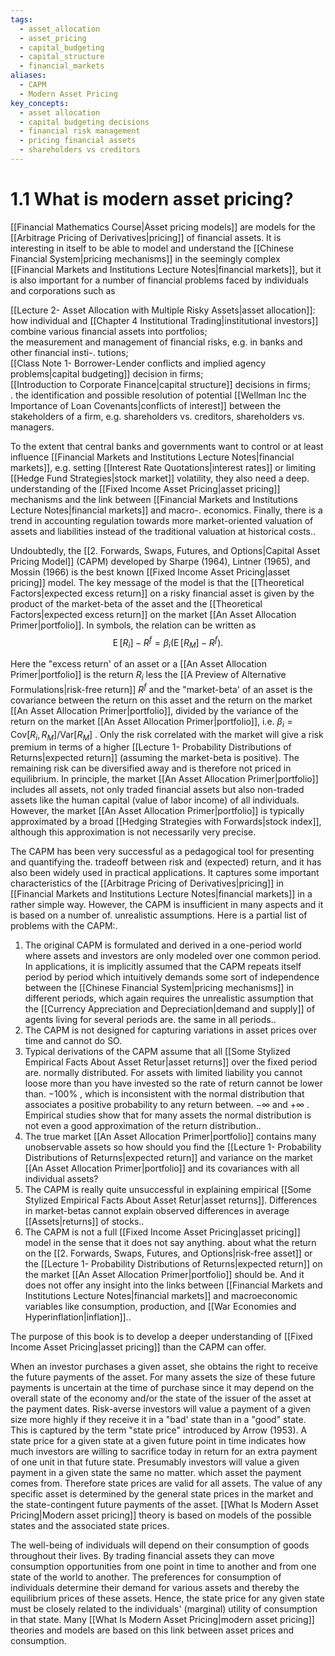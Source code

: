 ```yaml
---
tags:
  - asset_allocation
  - asset_pricing
  - capital_budgeting
  - capital_structure
  - financial_markets
aliases:
  - CAPM
  - Modern Asset Pricing
key_concepts:
  - asset allocation
  - capital budgeting decisions
  - financial risk management
  - pricing financial assets
  - shareholders vs creditors
---
```


# 1.1 What is modern asset pricing?  

[[Financial Mathematics Course|Asset pricing models]] are models for the [[Arbitrage Pricing of Derivatives|pricing]] of financial assets. It is interesting in itself to be able to model and understand the [[Chinese Financial System|pricing mechanisms]] in the seemingly complex [[Financial Markets and Institutions Lecture Notes|financial markets]], but it is also important for a number of financial problems faced by individuals and corporations such as  

[[Lecture 2- Asset Allocation with Multiple Risky Assets|asset allocation]]: how individual and [[Chapter 4 Institutional Trading|institutional investors]] combine various financial assets into portfolios;   
the measurement and management of financial risks, e.g. in banks and other financial insti-. tutions;   
[[Class Note 1- Borrower-Lender conflicts and implied agency problems|capital budgeting]] decision in firms;   
[[Introduction to Corporate Finance|capital structure]] decisions in firms;   
. the identification and possible resolution of potential [[Wellman Inc the Importance of Loan Covenants|conflicts of interest]] between the stakeholders of a firm, e.g. shareholders vs. creditors, shareholders vs. managers.  

To the extent that central banks and governments want to control or at least influence [[Financial Markets and Institutions Lecture Notes|financial markets]], e.g. setting [[Interest Rate Quotations|interest rates]] or limiting [[Hedge Fund Strategies|stock market]] volatility, they also need a deep. understanding of the [[Fixed Income Asset Pricing|asset pricing]] mechanisms and the link between [[Financial Markets and Institutions Lecture Notes|financial markets]] and macro-. economics. Finally, there is a trend in accounting regulation towards more market-oriented valuation of assets and liabilities instead of the traditional valuation at historical costs..  

Undoubtedly, the [[2. Forwards, Swaps, Futures, and Options|Capital Asset Pricing Model]] (CAPM) developed by Sharpe (1964), Lintner (1965), and Mossin (1966) is the best known [[Fixed Income Asset Pricing|asset pricing]] model. The key message of the model is that the [[Theoretical Factors|expected excess return]] on a risky financial asset is given by the product of the market-beta of the asset and the [[Theoretical Factors|expected excess return]] on the market [[An Asset Allocation Primer|portfolio]]. In symbols, the relation can be written as  
$$
\operatorname{E}[R_{i}]-R^{f}=\beta_{i}\left(\operatorname{E}[R_{M}]-R^{f}\right).
$$  

Here the "excess return' of an asset or a [[An Asset Allocation Primer|portfolio]] is the return $R_{i}$ less the [[A Preview of Alternative Formulations|risk-free return]] $R^{f}$ and the "market-beta' of an asset is the covariance between the return on this asset and the return on the market [[An Asset Allocation Primer|portfolio]], divided by the variance of the return on the market [[An Asset Allocation Primer|portfolio]], i.e. $\beta_{i}=\mathrm{Cov}[R_{i},R_{M}]/\mathrm{Var}[R_{M}]$ . Only the risk correlated with the market will give a risk premium in terms of a higher [[Lecture 1- Probability Distributions of Returns|expected return]] (assuming the market-beta is positive). The remaining risk can be diversified away and is therefore not priced in equilibrium. In principle, the market [[An Asset Allocation Primer|portfolio]] includes all assets, not only traded financial assets but also non-traded assets like the human capital (value of labor income) of all individuals. However, the market [[An Asset Allocation Primer|portfolio]] is typically approximated by a broad [[Hedging Strategies with Forwards|stock index]], although this approximation is not necessarily very precise.  

The CAPM has been very successful as a pedagogical tool for presenting and quantifying the. tradeoff between risk and (expected) return, and it has also been widely used in practical applications. It captures some important characteristics of the [[Arbitrage Pricing of Derivatives|pricing]] in [[Financial Markets and Institutions Lecture Notes|financial markets]] in a rather simple way. However, the CAPM is insufficient in many aspects and it is based on a number of. unrealistic assumptions. Here is a partial list of problems with the CAPM:.  

1. The original CAPM is formulated and derived in a one-period world where assets and investors are only modeled over one common period. In applications, it is implicitly assumed that the CAPM repeats itself period by period which intuitively demands some sort of independence between the [[Chinese Financial System|pricing mechanisms]] in different periods, which again requires the unrealistic assumption that the [[Currency Appreciation and Depreciation|demand and supply]] of agents living for several periods are. the same in all periods..   
2. The CAPM is not designed for capturing variations in asset prices over time and cannot do SO.   
3. Typical derivations of the CAPM assume that all [[Some Stylized Empirical Facts About Asset Retur|asset returns]] over the fixed period are. normally distributed. For assets with limited liability you cannot loose more than you have invested so the rate of return cannot be lower than. $-100\%$ , which is inconsistent with the normal distribution that associates a positive probability to any return between. $-\infty$ and $+\infty$ . Empirical studies show that for many assets the normal distribution is not even a good approximation of the return distribution..   
4. The true market [[An Asset Allocation Primer|portfolio]] contains many unobservable assets so how should you find the [[Lecture 1- Probability Distributions of Returns|expected return]] and variance on the market [[An Asset Allocation Primer|portfolio]] and its covariances with all individual assets?   
5. The CAPM is really quite unsuccessful in explaining empirical [[Some Stylized Empirical Facts About Asset Retur|asset returns]]. Differences in market-betas cannot explain observed differences in average [[Assets|returns]] of stocks..   
6. The CAPM is not a full [[Fixed Income Asset Pricing|asset pricing]] model in the sense that it does not say anything. about what the return on the [[2. Forwards, Swaps, Futures, and Options|risk-free asset]] or the [[Lecture 1- Probability Distributions of Returns|expected return]] on the market [[An Asset Allocation Primer|portfolio]] should be. And it does not offer any insight into the links between [[Financial Markets and Institutions Lecture Notes|financial markets]] and macroeconomic variables like consumption, production, and [[War Economies and Hyperinflation|inflation]]..  

The purpose of this book is to develop a deeper understanding of [[Fixed Income Asset Pricing|asset pricing]] than the CAPM can offer.  

When an investor purchases a given asset, she obtains the right to receive the future payments of the asset. For many assets the size of these future payments is uncertain at the time of purchase since it may depend on the overall state of the economy and/or the state of the issuer of the asset at the payment dates. Risk-averse investors will value a payment of a given size more highly if they receive it in a "bad' state than in a "good" state. This is captured by the term "state price" introduced by Arrow (1953). A state price for a given state at a given future point in time indicates how much investors are willing to sacrifice today in return for an extra payment of one unit in that future state. Presumably investors will value a given payment in a given state the same no matter. which asset the payment comes from. Therefore state prices are valid for all assets. The value of any specific asset is determined by the general state prices in the market and the state-contingent future payments of the asset. [[What Is Modern Asset Pricing|Modern asset pricing]] theory is based on models of the possible states and the associated state prices.  

The well-being of individuals will depend on their consumption of goods throughout their lives. By trading financial assets they can move consumption opportunities from one point in time to another and from one state of the world to another. The preferences for consumption of individuals determine their demand for various assets and thereby the equilibrium prices of these assets. Hence, the state price for any given state must be closely related to the individuals' (marginal) utility of consumption in that state. Many [[What Is Modern Asset Pricing|modern asset pricing]] theories and models are based on this link between asset prices and consumption.  